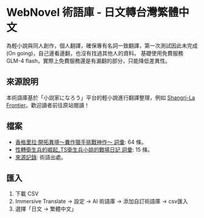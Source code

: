 # WebNovel 術語庫 - 日文轉台灣繁體中文

為輕小說與同人創作，個人翻譯，確保專有名詞一致翻譯，第一次測試因此未完成(On going)，自己邊看邊翻，也沒有找過其他人的資料。
基礎使用免費服務 GLM-4 flash，實際上免費服務還是有漏翻的部分，只能降低差異性。

## 來源說明
本術語庫基於「小説家になろう」平台的輕小說進行翻譯整理，例如 [Shangri-La Frontier](https://ncode.syosetu.com/n6169dz/)。歡迎讀者前往原站閱讀！

## 檔案
- [香格里拉·開拓異境〜糞作獵手挑戰神作〜 詞彙](webnovel/シャングリラ・フロンティア〜クソゲーハンター、神ゲーに挑まんとす〜_glossary.csv): 64 條。
- [性轉衛生兵的崛起_TS衛生兵小姐的戰場日記 詞彙](webnovel/TS衛生兵さんの成り上がり_glossary.csv): 15 條。
- [來源記錄](meta/term-sources.json): 術語出處。

## 匯入
1. 下載 CSV
2. Immersive Translate → 設定 → AI 術語庫 → 添加自訂術語庫 → csv匯入
3. 選擇「日文 → 繁體中文」
